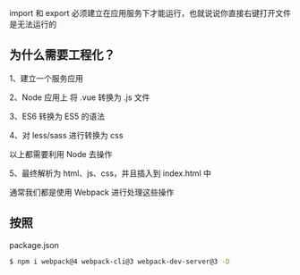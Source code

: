 import 和 export 必须建立在应用服务下才能运行，也就说说你直接右键打开文件是无法运行的

## 为什么需要工程化？

1、建立一个服务应用

2、Node 应用上 将 .vue 转换为 .js 文件

3、ES6 转换为 ES5 的语法

4、对 less/sass 进行转换为 css 

以上都需要利用 Node 去操作

5、最终解析为 html、js、css，并且插入到 index.html 中

通常我们都是使用 Webpack 进行处理这些操作

## 按照

package.json

```bash
$ npm i webpack@4 webpack-cli@3 webpack-dev-server@3 -D
```